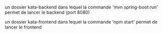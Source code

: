 un dossier kata-backend dans lequel la commande 'mvn spring-boot:run' permet de lancer le backend (port 8080)

un dossier kata-frontend dans lequel la commande 'npm start' permet de lancer le frontend
